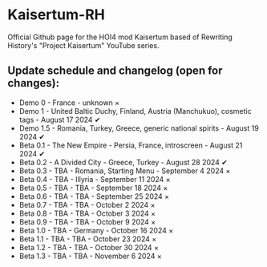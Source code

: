 # Kaisertum-RH
Official Github page for the HOI4 mod Kaisertum based of Rewriting History's "Project Kaisertum" YouTube series.

## Update schedule and changelog (open for changes):
- Demo 0 - France - unknown ×
- Demo 1 - United Baltic Duchy, Finland, Austria (Manchukuo), cosmetic tags - August 17 2024 ✔
- Demo 1.5 - Romania, Turkey, Greece, generic national spirits - August 19 2024 ✔
- Beta 0.1 - The New Empire - Persia, France, introscreen - August 21 2024 ✔
- Beta 0.2 - A Divided City - Greece, Turkey - August 28 2024 ✔
- Beta 0.3 - TBA - Romania, Starting Menu - September 4 2024 ×
- Beta 0.4 - TBA - Illyria - September 11 2024 ×
- Beta 0.5 - TBA - TBA - September 18 2024 ×
- Beta 0.6 - TBA - TBA - September 25 2024 ×
- Beta 0.7 - TBA - TBA - October 2 2024 ×
- Beta 0.8 - TBA - TBA - October 3 2024 ×
- Beta 0.9 - TBA - TBA - October 9 2024 ×
- Beta 1.0 - TBA - Germany - October 16 2024 ×
- Beta 1.1 - TBA - TBA - October 23 2024 ×
- Beta 1.2 - TBA - TBA - October 30 2024 ×
- Beta 1.3 - TBA - TBA - November 6 2024 ×
